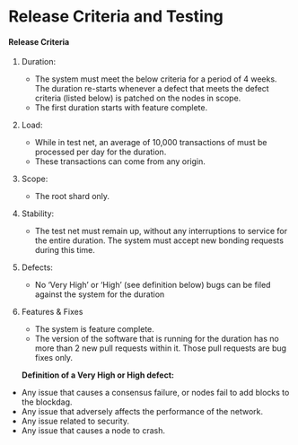 # Release Criteria and Testing

#### Release Criteria

1. Duration:
   * The system must meet the below criteria for a period of 4 weeks. The duration re-starts whenever a defect that meets the defect criteria \(listed below\) is patched on the nodes in scope.
   * The first duration starts with feature complete.
2. Load:
   * While in test net, an average of 10,000 transactions of must be processed per day for the duration.
   * These transactions can come from any origin.
3. Scope:
   * The root shard only.
4. Stability:
   * The test net must remain up, without any interruptions to service for the entire duration. The system must accept new bonding requests during this time.
5. Defects:
   * No ‘Very High’ or ‘High’ (see definition below) bugs can be filed against the system for the duration
6. Features & Fixes

   * The system is feature complete.
   * The version of the software that is running for the duration has no more than 2 new pull requests within it. Those pull requests are bug fixes only.



   **Definition of a Very High or High defect:**

* Any issue that causes a consensus failure, or nodes fail to add blocks to the blockdag.
* Any issue that adversely affects the performance of the network.
* Any issue related to security.
* Any issue that causes a node to crash.

